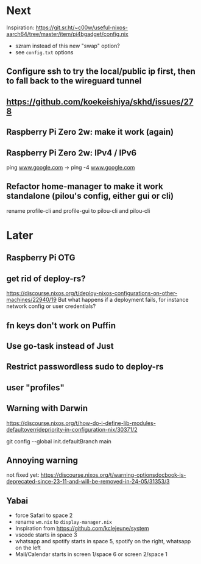 # Next
Inspiration: https://git.sr.ht/~c00w/useful-nixos-aarch64/tree/master/item/pi4bgadget/config.nix
- szram instead of this new "swap" option?
- see `config.txt` options

## Configure ssh to try the local/public ip first, then to fall back to the wireguard tunnel

## https://github.com/koekeishiya/skhd/issues/278

## Raspberry Pi Zero 2w: make it work (again)

## Raspberry Pi Zero 2w: IPv4 / IPv6

ping www.google.com -> ping -4 www.google.com

## Refactor home-manager to make it work standalone (pilou's config, either gui or cli)
rename profile-cli and profile-gui to pilou-cli and pilou-cli

# Later
## Raspberry Pi OTG

## get rid of deploy-rs?
https://discourse.nixos.org/t/deploy-nixos-configurations-on-other-machines/22940/19
But what happens if a deployment fails, for instance network config or user credentials?

## fn keys don't work on Puffin

## Use go-task instead of Just

## Restrict passwordless sudo to deploy-rs

## user "profiles"

## Warning with Darwin

https://discourse.nixos.org/t/how-do-i-define-lib-modules-defaultoverridepriority-in-configuration-nix/30371/2

git config --global init.defaultBranch main

## Annoying warning
not fixed yet:
https://discourse.nixos.org/t/warning-optionsdocbook-is-deprecated-since-23-11-and-will-be-removed-in-24-05/31353/3

## Yabai
- force Safari to space 2
- rename `wm.nix` to `display-manager.nix`
- Inspiration from https://github.com/kclejeune/system
- vscode starts in space 3
- whatsapp and spotify starts in space 5, spotify on the right, whatsapp on the left
- Mail/Calendar starts in screen 1/space 6 or screen 2/space 1

